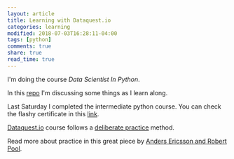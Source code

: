 ```yaml
---
layout: article
title: Learning with Dataquest.io 
categories: learning
modified: 2018-07-03T16:28:11-04:00
tags: [python]
comments: true
share: true
read_time: true
---
```


I'm doing the course _Data Scientist In Python_.

In this [repo](https://github.com/nahusznaj/dataquest_exercises) I'm discussing some things as I learn along.

Last Saturday I completed the intermediate python course. You can check the flashy certificate in this [link](https://www.dataquest.io/view_cert/VYUXO1V1A9QCP0814R4E/).

[Dataquest.io]() course follows a [deliberate practice](https://en.wikipedia.org/wiki/Practice_(learning_method)#Deliberate_practice) method.

Read more about practice in this great piece by [Anders Ericsson and Robert Pool](http://nautil.us/issue/35/boundaries/not-all-practice-makes-perfect).
